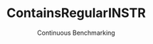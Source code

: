 ---
layout: default
title: ContainsRegularINSTR
subtitle: Continuous Benchmarking
selected: Contains_Tpch
expanded: Benchmarking
benchmark: /individual_results/ContainsRegularINSTR.html
---